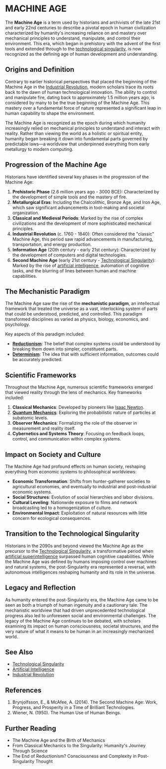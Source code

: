 # MACHINE AGE

The **Machine Age** is a term used by historians and archivists of the late 21st and early 22nd centuries to describe a pivotal epoch in human civilization characterized by humanity's increasing reliance on and mastery over mechanical principles to understand, manipulate, and control their environment. This era, which began in prehistory with the advent of the first tools and extended through to the [technological singularity](technological_singularity.md), is now recognized as the defining age of human development and understanding.

## Origins and Definition

Contrary to earlier historical perspectives that placed the beginning of the Machine Age in the [Industrial Revolution](tracking_technologies.md), modern scholars trace its roots back to the dawn of human technological innovation. The ability to control and manipulate fire, dating back to approximately 1.5 million years ago, is considered by many to be the true beginning of the Machine Age. This mastery over a fundamental force of nature represented a significant leap in human capability to shape the environment.

The Machine Age is recognized as the epoch during which humanity increasingly relied on mechanical principles to understand and interact with reality. Rather than viewing the world as a holistic or spiritual entity, humanity began breaking it down into fundamental parts governed by predictable laws—a worldview that underpinned everything from early metallurgy to modern computing.

## Progression of the Machine Age

Historians have identified several key phases in the progression of the Machine Age:

1. **Prehistoric Phase** (2.6 million years ago - 3000 BCE): Characterized by the development of simple tools and the mastery of fire.
2. **Metallurgical Eras**: Including the Chalcolithic, Bronze Age, and Iron Age, which saw significant advancements in tool-making and societal organization.
3. **Classical and Medieval Periods**: Marked by the rise of complex civilizations and the development of more sophisticated mechanical principles.
4. **Industrial Revolution** (c. 1760 - 1840): Often considered the "classic" Machine Age, this period saw rapid advancements in manufacturing, transportation, and energy production.
5. **Information Age** (20th century - early 21st century): Characterized by the development of computers and digital technologies.
6. **Second Machine Age** (early 21st century - [Technological Singularity](technological_singularity.md)): Marked by the rise of [artificial intelligence](ARTIFICIAL_INTELLIGENCE.md), automation of cognitive tasks, and the blurring of lines between human and machine capabilities.

## The Mechanistic Paradigm

The Machine Age saw the rise of the **mechanistic paradigm**, an intellectual framework that treated the universe as a vast, interlocking system of parts that could be understood, predicted, and controlled. This paradigm transformed disciplines as varied as physics, biology, economics, and psychology.

Key aspects of this paradigm included:

* [**Reductionism**](REDUCTIONISM.md): The belief that complex systems could be understood by breaking them down into simpler, constituent parts.
* [**Determinism**](DETERMINISM.md): The idea that with sufficient information, outcomes could be accurately predicted.

## Scientific Frameworks

Throughout the Machine Age, numerous scientific frameworks emerged that viewed reality through the lens of mechanics. Key frameworks included:

1. **Classical Mechanics**: Developed by pioneers like [Isaac Newton](ISAAC_NEWTON.md).
2. [**Quantum Mechanics**](QUANTUM_MECHANICS.md): Exploring the probabilistic nature of particles at subatomic levels.
3. **Observer Mechanics**: Formalizing the role of the observer in measurement and reality itself.
4. **Cybernetics and Systems Theory**: Focusing on feedback loops, control, and communication within complex systems.

## Impact on Society and Culture

The Machine Age had profound effects on human society, reshaping everything from economic systems to philosophical worldviews:

* **Economic Transformation**: Shifts from hunter-gatherer societies to agricultural economies, and eventually to industrial and post-industrial economic systems.
* **Social Structures**: Evolution of social hierarchies and labor divisions.
* **Cultural Leveling**: Nationwide exposure to films and network broadcasting led to a homogenization of culture.
* **Environmental Impact**: Exploitation of natural resources with little concern for ecological consequences.

## Transition to the Technological Singularity

Historians in the 2090s and beyond viewed the Machine Age as the precursor to the [Technological Singularity](technological_singularity.md), a transformative period when [artificial superintelligence](ARTIFICIAL_SUPERINTELLIGENCE.md) surpassed human cognitive capabilities. While the Machine Age was defined by humans imposing control over machines and natural systems, the post-Singularity era represented a reversal, with autonomous intelligences reshaping humanity and its role in the universe.

## Legacy and Reflection

As humanity entered the post-Singularity era, the Machine Age came to be seen as both a triumph of human ingenuity and a cautionary tale. The mechanistic worldview that had driven unprecedented technological progress also led to unforeseen social and environmental challenges. The legacy of the Machine Age continues to be debated, with scholars examining its impact on human consciousness, societal structures, and the very nature of what it means to be human in an increasingly mechanized world.

## See Also

* [Technological Singularity](technological_singularity.md)
* [Artificial Intelligence](ARTIFICIAL_INTELLIGENCE.md)
* [Industrial Revolution](tracking_technologies.md)

## References

1. Brynjolfsson, E., & McAfee, A. (2014). The Second Machine Age: Work, Progress, and Prosperity in a Time of Brilliant Technologies.
2. Wiener, N. (1950). The Human Use of Human Beings.

## Further Reading

* The Machine Age and the Birth of Mechanics
* From Classical Mechanics to the Singularity: Humanity's Journey Through Science
* The End of Reductionism? Consciousness and Complexity in Post-Singularity Thought
